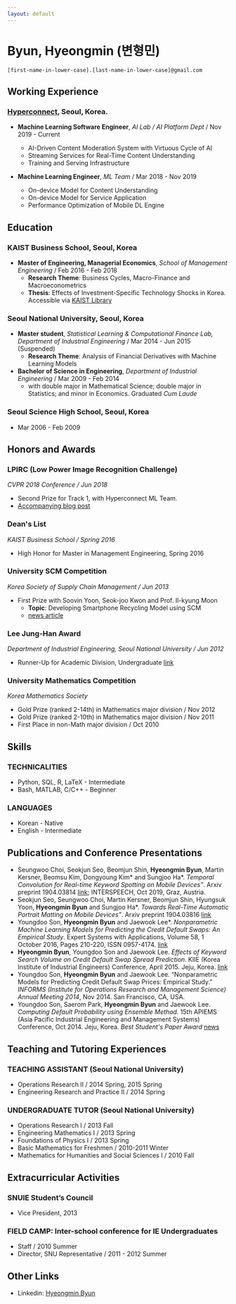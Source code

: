 ```yaml
---
layout: default
---
```


# Byun, Hyeongmin (변형민)

`[first-name-in-lower-case].[last-name-in-lower-case]@gmail.com`

## Working Experience

### [Hyperconnect](https://hyperconnect.com/?lang=en), Seoul, Korea.

* **Machine Learning Software Engineer**, *AI Lab / AI Platform Dept* / Nov 2019 - Current

  - AI-Driven Content Moderation System with Virtuous Cycle of AI
  - Streaming Services for Real-Time Content Understanding
  - Training and Serving Infrastructure

* **Machine Learning Engineer**, *ML Team* / Mar 2018 - Nov 2019

  - On-device Model for Content Understanding
  - On-device Model for Service Application
  - Performance Optimization of Mobile DL Engine

## **Education**

### KAIST Business School, Seoul, Korea
* **Master of Engineering, Managerial Economics**, *School of Management Engineering* / Feb 2016 - Feb 2018
  * **Research Theme**: Business Cycles, Macro-Finance and Macroeconometrics
  * **Thesis**: Effects of Investment-Specific Technology Shocks in Korea. Accessible via [KAIST Library](http://library.kaist.ac.kr/search/ctlgSearch/posesn/view.do?bibctrlno=842576&se=t0&ty=B&_csrf=8dd4449c-82ec-4646-ba81-af1ef336b130)

### Seoul National University, Seoul, Korea
* **Master student**, *Statistical Learning & Computational Finance Lab, Department of Industrial Engineering* / Mar 2014 - Jun 2015 (Suspended)
  * **Research Theme**: Analysis of Financial Derivatives with Machine Learning Models
* **Bachelor of Science in Engineering**, *Department of Industrial Engineering* / Mar 2009 - Feb 2014
  * with double major in Mathematical Science; double major in Statistics; and minor in Economics. Graduated *Cum Laude*

### Seoul Science High School, Seoul, Korea
* Mar 2006 - Feb 2009

## **Honors and Awards**

### LPIRC (Low Power Image Recognition Challenge)
*CVPR 2018 Conference / Jun 2018*
* Second Prize for Track 1, with Hyperconnect ML Team.
* [Accompanying blog post](https://hyperconnect.github.io/2018/06/26/lpirc-2018.html)

### Dean's List
*KAIST Business School / Spring 2016*
* High Honor for Master in Management Engineering, Spring 2016

### University SCM Competition
*Korea Society of Supply Chain Management / Jun 2013*
* First Prize with Soovin Yoon, Seok-joo Kwon and Prof. Il-kyung Moon
  * **Topic**: Developing Smartphone Recycling Model using SCM
  * [news article](http://eng.snu.ac.kr/node/788)

### Lee Jung-Han Award
*Department of Industrial Engineering, Seoul National University / Jun 2012*
* Runner-Up for Academic Division, Undergraduate [link](http://ie.snu.ac.kr/ko/board/14/2012%EB%85%84-%EC%A0%9C4%ED%9A%8C-%EC%88%98%EC%83%81%EC%9E%90)

### University Mathematics Competition
*Korea Mathematics Society*
* Gold Prize (ranked 2-14th) in Mathematics major division / Nov 2012
* Gold Prize (ranked 2-10th) in Mathematics major division / Nov 2011
* First Place in non-Math major division / Oct 2010

## **Skills**

### **TECHNICALITIES**
* Python, SQL, R, LaTeX - Intermediate
* Bash, MATLAB, C/C++ - Beginner

### **LANGUAGES**
* Korean - Native
* English - Intermediate

## **Publications and Conference Presentations**
* Seungwoo Choi, Seokjun Seo, Beomjun Shin, **Hyeongmin Byun**, Martin Kersner, Beomsu Kim, Dongyoung Kim* and Sungjoo Ha\*. *Temporal Convolution for Real-time Keyword Spotting on Mobile Devices”*. Arxiv preprint 1904.03814 [link](https://arxiv.org/abs/1904.03814); INTERSPEECH, Oct 2019, Graz, Austria.
* Seokjun Seo, Seungwoo Choi, Martin Kersner, Beomjun Shin, Hyungsuk Yoon, **Hyeongmin Byun** and Sungjoo Ha\*. *Towards Real-Time Automatic Portrait Matting on Mobile Devices”*. Arxiv preprint 1904.03816 [link](https://arxiv.org/abs/1904.03816)
* Youngdoo Son, **Hyeongmin Byun** and Jaewook Lee\*. *Nonparametric Machine Learning Models for Predicting the Credit Default Swaps: An Empirical Study*. Expert Systems with Applications, Volume 58, 1 October 2016, Pages 210-220, ISSN 0957-4174. [link](http://dx.doi.org/10.1016/j.eswa.2016.03.049)
* **Hyeongmin Byun**, Youngdoo Son and Jaewook Lee. *Effects of Keyword Search Volume on Credit Default Swap Spread Prediction*. KIIE (Korea Institute of Industrial Engineers) Conference, April 2015. Jeju, Korea. [link](http://riss.kr/search/detail/DetailView.do?p_mat_type=1a0202e37d52c72d&control_no=351022e8f46b6acb7ecd42904f0c5d65)
* Youngdoo Son, **Hyeongmin Byun** and Jaewook Lee. “Nonparametric Models for Predicting Credit Default Swap Prices: Empirical Study.” *INFORMS (Institute for Operations Research and Management Science) Annual Meeting 2014*, Nov 2014. San Francisco, CA, USA.
* Youngdoo Son, Saerom Park, **Hyeongmin Byun** and Jaewook Lee. *Computing Default Probability using Ensemble Method.* 15th APIEMS (Asia Pacific Industrial Engineering and Management Systems) Conference, Oct 2014. Jeju, Korea. *Best Student's Paper Award* [news](http://eng.snu.ac.kr/node/896)

## **Teaching and Tutoring Experiences**

### **TEACHING ASSISTANT** (Seoul National University)
* Operations Research II / 2014 Spring, 2015 Spring
* Engineering Research and Practice II / 2014 Spring

### **UNDERGRADUATE TUTOR** (Seoul National University)
* Operations Research I / 2013 Fall
* Engineering Mathematics I / 2013 Spring
* Foundations of Physics I / 2013 Spring
* Basic Mathematics for Freshmen / 2010-2011 Winter
* Mathematics for Humanities and Social Sciences I / 2010 Fall

## **Extracurricular Activities**

### SNUIE Student’s Council
* Vice President, 2013

### FIELD CAMP: Inter-school conference for IE Undergraduates
* Staff / 2010 Summer
* Director, SNU Representative / 2011 - 2012 Summer

## Other Links
* Linkedin: [Hyeongmin Byun](https://www.linkedin.com/in/hyeongmin-byun-054281151/)
